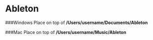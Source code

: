 Ableton
=======

###Windows
Place on top of **/Users/username/Documents/Ableton**

###Mac
Place on top of **/Users/username/Music/Ableton**
